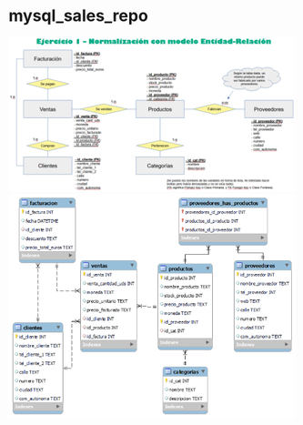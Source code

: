 # mysql_sales_repo

![alt text](https://github.com/MaiteLizarraga/mysql_sales_repo/blob/main/img/E-R_diagram_ppt.png)
![alt text](https://github.com/MaiteLizarraga/mysql_sales_repo/blob/main/img/E-R_diagram_shop.png)